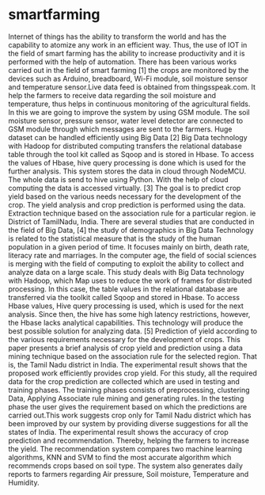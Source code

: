 # smartfarming

Internet of things has the ability to transform the world and 
has the capability to atomize any work in an efficient way. 
Thus, the use of IOT in the field of smart farming has the 
ability to increase productivity and it is performed with the 
help of automation. There has been various works carried out 
in the field of smart farming [1] the crops are monitored by the 
devices such as Arduino, breadboard, Wi-Fi module, soil 
moisture sensor and temperature sensor.Live data feed is 
obtained from thingsspeak.com. It help the farmers to receive 
data regarding the soil moisture and temperature, thus helps in 
continuous monitoring of the agricultural fields. In this we are 
going to improve the system by using GSM module. The soil 
moisture sensor, pressure sensor, water level detector are 
connected to GSM module through which messages are sent to 
the farmers. Huge dataset can be handled efficiently using Big 
Data [2] Big Data technology with Hadoop for distributed 
computing transfers the relational database table through the 
tool kit called as Sqoop and is stored in Hbase. To access the 
values of Hbase, hive query processing is done which is used 
for the further analysis. This system stores the data in cloud 
through NodeMCU. The whole data is send to hive using 
Python. With the help of cloud computing the data is accessed 
virtually. [3] The goal is to predict crop yield based on the 
various needs necessary for the development of the crop. The 
yield analysis and crop prediction is performed using the data.
Extraction technique based on the association rule for a 
particular region. ie District of TamilNadu, India. There are 
several studies that are conducted in the field of Big Data, [4] 
the study of demographics in Big Data Technology is related 
to the statistical measure that is the study of the human 
population in a given period of time. It focuses mainly on 
birth, death rate, literacy rate and marriages. In the computer 
age, the field of social sciences is merging with the field of 
computing to exploit the ability to collect and analyze data on 
a large scale. This study deals with Big Data technology with 
Hadoop, which Map uses to reduce the work of frames for 
distributed processing. In this case, the table values in the 
relational database are transferred via the toolkit called Sqoop 
and stored in Hbase. To access Hbase values, Hive query 
processing is used, which is used for the next analysis. Since 
then, the hive has some high latency restrictions, however, the 
Hbase lacks analytical capabilities. This technology will 
produce the best possible solution for analyzing data. [5] 
Prediction of yield according to the various requirements 
necessary for the development of crops. This paper presents a 
brief analysis of crop yield and prediction using a data mining 
technique based on the association rule for the selected region. 
That is, the Tamil Nadu district in India. The experimental 
result shows that the proposed work efficiently provides crop 
yield. For this study, all the required data for the crop 
prediction are collected which are used in testing and training 
phases. The training phases consists of preprocessing, 
clustering Data, Applying Associate rule mining and 
generating rules. In the testing phase the user gives the 
requirement based on which the predictions are carried 
out.This work suggests crop only for Tamil Nadu district 
which has been improved by our system by providing diverse 
suggestions for all the states of India. The experimental result 
shows the accuracy of crop prediction and recommendation. 
Thereby, helping the farmers to increase the yield. The 
recommendation system compares two machine learning 
algorithms, KNN and SVM to find the most accurate 
algorithm which recommends crops based on soil type. The 
system also generates daily reports to farmers regarding Air 
pressure, Soil moisture, Temperature and Humidity.
